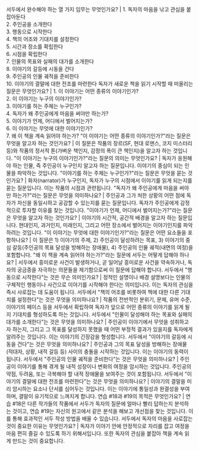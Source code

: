 서두에서 완수해야 하는 열 가지 임무는 무엇인가요?	| 1. 독자의 마음을 낚고 관심을 붙잡아둔다<br/>2. 주인공을 소개한다<br/>3. 행동으로 시작한다<br/>4. 책의 어조와 기대치를 설정한다<br/>5. 시간과 장소를 확립한다<br/>6. 시점을 확립한다<br/>7. 인물의 목표와 실패의 대가를 소개한다<br/>8. 이야기의 갈등에 시동을 건다<br/>9. 주인공의 인물 궤적을 준비한다<br/>10. 이야기의 결말에 대한 전조를 마련한다
독자가 새로운 책을 읽기 시작할 때 떠올리는 질문은 무엇인가요?	| 1. 이 이야기는 어떤 종류의 이야기인가?<br/>2. 이 이야기는 누구의 이야기인가?<br/>3. 이야기를 하는 주체는 누구인가?<br/>4. 독자가 왜 주인공에게 마음을 써야만 하는가?<br/>5. 이야기가 언제, 어디에서 벌어지는가?<br/>6. 이 이야기는 무엇에 대한 이야기인가?<br/>7. 왜 이 책을 계속 읽어야 하는가?
"이 이야기는 어떤 종류의 이야기인가?"라는 질문은 무엇을 알고자 하는 것인가요?	| 이 질문은 작품의 장르(SF, 현대 로맨스, 코지 미스터리 등)와 작품의 정서적 톤(가벼운 책인지, 감정의 폭이 큰 책인지)을 알고자 하는 것입니다.
"이 이야기는 누구의 이야기인가?"라는 질문의 의미는 무엇인가요?	| 독자가 응원해야 하는 인물, 즉 주인공이 누구인지 알고자 하는 질문입니다. 이야기의 중심이 되는 인물을 파악하는 것입니다.
"이야기를 하는 주체는 누구인가?"라는 질문은 무엇을 묻는 것인가요?	| 화자(narrator)가 누구인지, 독자가 누구의 시점에서 이야기를 읽게 되는지를 묻는 질문입니다. 이는 작품의 시점과 관련됩니다.
"독자가 왜 주인공에게 마음을 써야만 하는가?"라는 질문은 무엇을 의미하나요?	| 주인공과 그가 처한 상황의 어떤 점에 독자가 자신을 동일시하고 공감할 수 있는지를 묻는 질문입니다. 독자가 주인공에게 감정적으로 투자할 이유를 찾는 것입니다.
"이야기가 언제, 어디에서 벌어지는가?"라는 질문은 무엇을 알고자 하는 것인가요?	| 이야기의 시간적, 공간적 배경을 알고자 하는 질문입니다. 현대인지, 과거인지, 미래인지, 그리고 어떤 장소에서 벌어지는 이야기인지를 파악하려는 것입니다.
"이 이야기는 무엇에 대한 이야기인가?"라는 질문은 어떤 요소들을 포함하나요?	| 이 질문은 1) 이야기의 주제, 2) 주인공이 달성하려는 목표, 3) 이야기의 중심 갈등(주인공의 목표 달성을 방해하는 장애물), 4) 주인공의 인물 궤적(내면의 여정)을 포함합니다.
"왜 이 책을 계속 읽어야 하는가?"라는 질문에 서두는 어떻게 답해야 하나요?	| 서두에서 흥미로운 사건이 발생하거나, 곧 일어날 흥미로운 사건을 약속하거나, 독자의 궁금증을 자극하는 의문들을 제기함으로써 이 질문에 답해야 합니다.
서두에서 "행동으로 시작한다"는 것은 무슨 의미인가요?	| 정적인 설명이나 배경 설명보다는 인물의 구체적인 행동이나 사건으로 이야기를 시작해야 한다는 의미입니다. 이는 독자의 관심을 즉시 사로잡는 데 도움이 됩니다.
서두에서 "책의 어조를 비롯하여 책에 대한 다른 기대치를 설정한다"는 것은 무엇을 의미하나요?	| 작품의 전반적인 분위기, 문체, 유머 수준, 이야기의 페이스 등을 서두에서 확립하여 독자가 앞으로 어떤 종류의 이야기를 읽게 될지 기대치를 형성하도록 하는 것입니다.
서두에서 "인물이 달성해야 하는 목표와 실패의 대가를 소개한다"는 것은 무엇을 의미하나요?	| 주인공이 이야기에서 무엇을 성취하고자 하는지, 그리고 그 목표를 달성하지 못했을 때 어떤 부정적 결과가 있을지를 독자에게 알려주는 것입니다. 이는 이야기의 긴장감을 형성합니다.
서두에서 "이야기의 갈등에 시동을 건다"는 것은 무엇을 의미하나요?	| 주인공과 그의 목표 달성을 방해하는 장애물(적대자, 상황, 내적 갈등 등) 사이의 충돌을 시작하는 것입니다. 이는 이야기의 동력이 됩니다.
서두에서 "주인공의 인물 궤적을 준비한다"는 것은 무엇을 의미하나요?	| 주인공이 이야기를 통해 겪게 될 내적 성장이나 변화의 여정을 암시하는 것입니다. 주인공의 약점, 두려움, 또는 극복해야 할 내적 장애물을 보여주는 것이 포함됩니다.
서두에서 "이야기의 결말에 대한 전조를 마련한다"는 것은 무엇을 의미하나요?	| 이야기의 결말을 미리 암시하는 요소나 단서를 심어두는 것입니다. 이는 이야기에 통일성과 완결성을 부여하며, 결말이 유기적으로 느껴지게 합니다.
연습 #18과 #19의 목적은 무엇인가요?	| 연습 #18은 다른 작가들의 작품에서 서두가 독자의 질문에 얼마나 빨리 답하는지 분석하는 것이고, 연습 #19는 자신의 원고에서 같은 분석을 해보고 개선점을 찾는 것입니다. 이를 통해 효과적인 서두 작성 방법을 배울 수 있습니다.
서두에서 독자의 마음을 사로잡는 것이 중요한 이유는 무엇인가요?	| 독자가 이야기 안에 안정적으로 자리를 잡고 여정을 마음 편히 즐길 수 있도록 하기 위해서입니다. 또한 독자의 관심을 붙잡아 책을 계속 읽게 만드는 것이 중요합니다.